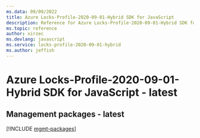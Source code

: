 ```yaml
---
ms.data: 09/09/2022
title: Azure Locks-Profile-2020-09-01-Hybrid SDK for JavaScript
description: Reference for Azure Locks-Profile-2020-09-01-Hybrid SDK for JavaScript
ms.topic: reference
author: xirzec
ms.devlang: javascript
ms.service: locks-profile-2020-09-01-hybrid
ms.author: jeffish
---
```

# Azure Locks-Profile-2020-09-01-Hybrid SDK for JavaScript - latest

## Management packages - latest
[!INCLUDE [mgmt-packages](locks-profile-2020-09-01-hybrid-mgmt-index.md)]